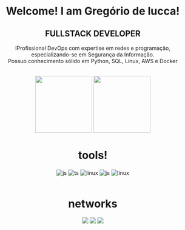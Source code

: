 <div align="center">
    <h1> Welcome! I am Gregório de lucca!</h1>
    <h2>  FULLSTACK DEVELOPER </h2>
    <p>IProfissional DevOps com expertise em redes e programação, especializando-se em Segurança da Informação. <br> Possuo conhecimento sólido em Python, SQL, Linux, AWS e Docker
</p>
</div>

<br>

<div align="center" >
        <img  height="150em"   src="https://github-readme-stats.vercel.app/api?username=gregoriodelucca&count_private=true&include_all_commits=true&show_icons=true&theme=dracula&hide_border=false&show_owner=true"/>
        <img height="150em"    src="https://github-readme-stats.vercel.app/api/top-langs/?username=gregoriodelucca&theme=dracula&hide_border=false&&layout=compact"/>

  </a>

</div>




<div  align="center">
    <h1>tools!</h1>
    <img align="center" alt="js" src="https://img.shields.io/badge/Linux-3d3d3d?style=for-the-badge&logo=Linux&logoColor=white" />
    <img align="center" alt="ts" src="https://img.shields.io/badge/Python-18dcff?style=for-the-badge&logo=Python&logoColor=white" />
    <img align="center" alt="linux" src="https://img.shields.io/badge/Mysql-778ca3?style=for-the-badge&logo=Mysql&logoColor=white" />
    <img align="center" alt="js" src="https://img.shields.io/badge/Aws-ffaf40?style=for-the-badge&logo=Aws&logoColor=white" />
    <img align="center" alt="linux" src="https://img.shields.io/badge/Docker-4b7bec?style=for-the-badge&logo=Docker&logoColor=white" />




  </div>
  </br>
  


<div align="center">
    <h1>networks
</h1>
  <a href="https://wa.me/5511971108462?text=Ol%C3%A1+%21+bem+vindo%2C+o+que+deseja+%3F" target="_blank"><img src="https://img.shields.io/badge/whatsapp-2ecc71?style=for-the-badge&logo=whatsapp&logoColor=white" target="_blank"></a>
  <a href="https://www.linkedin.com/in/gregoriodelucca/" target="_blank"><img src="https://img.shields.io/badge/-LinkedIn-%230077B5?style=for-the-badge&logo=linkedin&logoColor=white" target="_blank"></a> 
  <a href="mailto:gregoriodelucca@gmail.com"><img src="https://img.shields.io/badge/-gmail-%23333?style=for-the-badge&logo=gmail&logoColor=e74c3c" target="_blank"></a>
</div>
<br>



